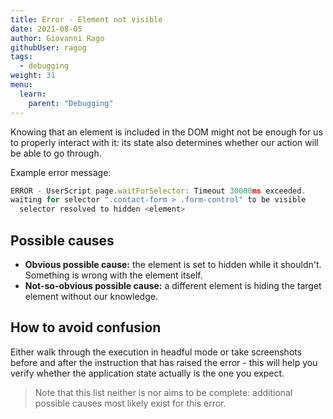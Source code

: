 ```yaml
---
title: Error - Element not visible
date: 2021-08-05
author: Giovanni Rago
githubUser: ragog
tags:
  - debugging
weight: 31
menu:
  learn:
    parent: "Debugging"
---
```


Knowing that an element is included in the DOM might not be enough for us to properly interact with it: its state also determines whether our action will be able to go through.

Example error message: 

```js
ERROR - UserScript page.waitForSelector: Timeout 30000ms exceeded. 
waiting for selector ".contact-form > .form-control" to be visible
  selector resolved to hidden <element>
```

## Possible causes

- **Obvious possible cause:** the element is set to hidden while it shouldn't. Something is wrong with the element itself.
- **Not-so-obvious possible cause:** a different element is hiding the target element without our knowledge.

## How to avoid confusion

Either walk through the execution in headful mode or take screenshots before and after the instruction that has raised the error - this will help you verify whether the application state actually is the one you expect. 

> Note that this list neither is nor aims to be complete: additional possible causes most likely exist for this error.

